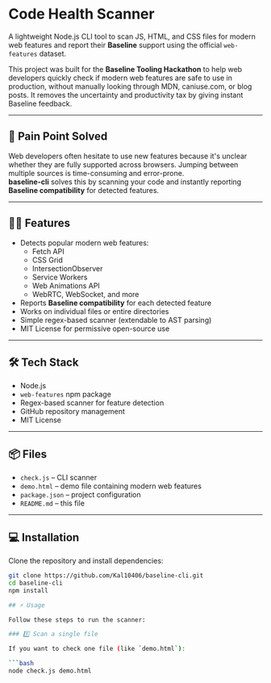 # Code Health Scanner

A lightweight Node.js CLI tool to scan JS, HTML, and CSS files for modern web features and report their **Baseline** support using the official `web-features` dataset.  

This project was built for the **Baseline Tooling Hackathon** to help web developers quickly check if modern web features are safe to use in production, without manually looking through MDN, caniuse.com, or blog posts. It removes the uncertainty and productivity tax by giving instant Baseline feedback.

---

## 🚀 Pain Point Solved

Web developers often hesitate to use new features because it's unclear whether they are fully supported across browsers. Jumping between multiple sources is time-consuming and error-prone.  
**baseline-cli** solves this by scanning your code and instantly reporting **Baseline compatibility** for detected features.

---

## 🧑‍💻 Features

- Detects popular modern web features:
  - Fetch API
  - CSS Grid
  - IntersectionObserver
  - Service Workers
  - Web Animations API
  - WebRTC, WebSocket, and more
- Reports **Baseline compatibility** for each detected feature
- Works on individual files or entire directories
- Simple regex-based scanner (extendable to AST parsing)
- MIT License for permissive open-source use

---

## 🛠️ Tech Stack

- Node.js  
- `web-features` npm package  
- Regex-based scanner for feature detection  
- GitHub repository management  
- MIT License  

---

## 📦 Files

- `check.js` – CLI scanner  
- `demo.html` – demo file containing modern web features  
- `package.json` – project configuration  
- `README.md` – this file  

---

## 💻 Installation

Clone the repository and install dependencies:

```bash
git clone https://github.com/Kal10406/baseline-cli.git
cd baseline-cli
npm install

## ⚡ Usage

Follow these steps to run the scanner:

### 1️⃣ Scan a single file

If you want to check one file (like `demo.html`):

```bash
node check.js demo.html

